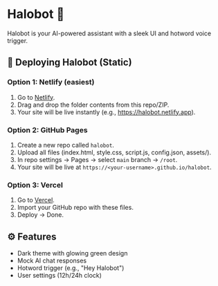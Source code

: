 # Halobot 🤖

Halobot is your AI-powered assistant with a sleek UI and hotword voice trigger.

## 🚀 Deploying Halobot (Static)

### Option 1: Netlify (easiest)
1. Go to [Netlify](https://app.netlify.com/drop).
2. Drag and drop the folder contents from this repo/ZIP.
3. Your site will be live instantly (e.g., https://halobot.netlify.app).

### Option 2: GitHub Pages
1. Create a new repo called `halobot`.
2. Upload all files (index.html, style.css, script.js, config.json, assets/).
3. In repo settings → Pages → select `main` branch → `/root`.
4. Your site will be live at `https://<your-username>.github.io/halobot`.

### Option 3: Vercel
1. Go to [Vercel](https://vercel.com).
2. Import your GitHub repo with these files.
3. Deploy → Done.

## ⚙️ Features
- Dark theme with glowing green design
- Mock AI chat responses
- Hotword trigger (e.g., "Hey Halobot")
- User settings (12h/24h clock)
